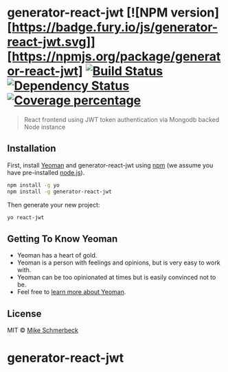 # generator-react-jwt [![NPM version][https://badge.fury.io/js/generator-react-jwt.svg]][https://npmjs.org/package/generator-react-jwt] [![Build Status][travis-image]][travis-url] [![Dependency Status][daviddm-image]][daviddm-url] [![Coverage percentage][coveralls-image]][coveralls-url]

> React frontend using JWT token authentication via Mongodb backed Node instance

## Installation

First, install [Yeoman](http://yeoman.io) and generator-react-jwt using [npm](https://www.npmjs.com/) (we assume you have pre-installed [node.js](https://nodejs.org/)).

```bash
npm install -g yo
npm install -g generator-react-jwt
```

Then generate your new project:

```bash
yo react-jwt
```

## Getting To Know Yeoman

- Yeoman has a heart of gold.
- Yeoman is a person with feelings and opinions, but is very easy to work with.
- Yeoman can be too opinionated at times but is easily convinced not to be.
- Feel free to [learn more about Yeoman](http://yeoman.io/).

## License

MIT © [Mike Schmerbeck]()

[npm-image]: https://badge.fury.io/js/generator-react-jwt.svg
[npm-url]: https://npmjs.org/package/generator-react-jwt
[travis-image]: https://travis-ci.org//generator-react-jwt.svg?branch=master
[travis-url]: https://travis-ci.org//generator-react-jwt
[daviddm-image]: https://david-dm.org//generator-react-jwt.svg?theme=shields.io
[daviddm-url]: https://david-dm.org//generator-react-jwt
[coveralls-image]: https://coveralls.io/repos//generator-react-jwt/badge.svg
[coveralls-url]: https://coveralls.io/r//generator-react-jwt

# generator-react-jwt
